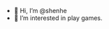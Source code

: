 - 👋 Hi, I’m @shenhe
- 👀 I’m interested in play games.

<!---
He1314000/He1314000 is a ✨ special ✨ repository because its `README.md` (this file) appears on your GitHub profile.
You can click the Preview link to take a look at your changes.
--->
